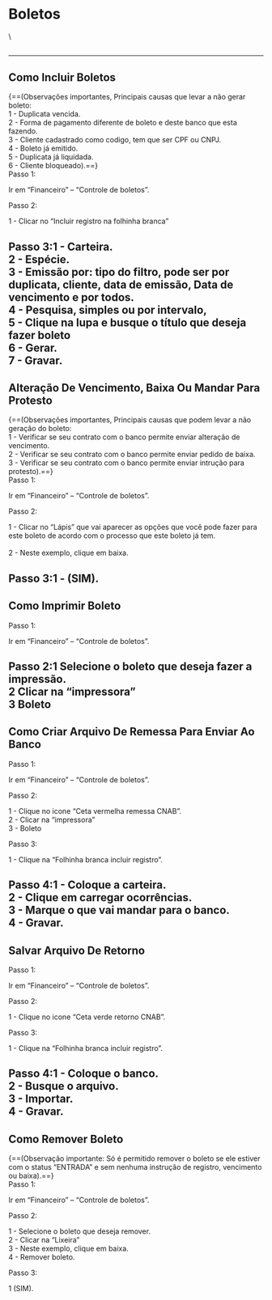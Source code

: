 # Boletos

\


##

***

## Como Incluir Boletos

{==(Observações importantes, Principais causas que levar a não gerar boleto:\
1 - Duplicata vencida.\
2 - Forma de pagamento diferente de boleto e deste banco que esta fazendo.\
3 - Cliente cadastrado como codigo, tem que ser CPF ou CNPJ.\
4 - Boleto já emitido.\
5 - Duplicata já liquidada.\
6 - Cliente bloqueado).==}\
Passo 1:

Ir em “Financeiro” – “Controle de boletos”.

Passo 2:

1 - Clicar no “Incluir registro na folhinha branca”

Passo 3:1 - Carteira.\
2 - Espécie.\
3 - Emissão por: tipo do filtro, pode ser por duplicata, cliente, data de emissão, Data de vencimento e por todos.\
4 - Pesquisa, simples ou por intervalo,\
5 - Clique na lupa e busque o título que deseja fazer boleto\
6 - Gerar.\
7 - Gravar.
-----------

## Alteração De Vencimento, Baixa Ou Mandar Para Protesto

{==(Observações importantes, Principais causas que podem levar a não geração do boleto:\
1 - Verificar se seu contrato com o banco permite enviar alteração de vencimento.\
2 - Verificar se seu contrato com o banco permite enviar pedido de baixa.\
3 - Verificar se seu contrato com o banco permite enviar intrução para protesto).==}\
Passo 1:

Ir em “Financeiro” – “Controle de boletos”.

Passo 2:

1 - Clicar no “Lápis” que vai aparecer as opções que você pode fazer para este boleto de acordo com o processo que este boleto já tem.\
\
2 - Neste exemplo, clique em baixa.

## Passo 3:1 - (SIM).

## Como Imprimir Boleto

Passo 1:

Ir em “Financeiro” – “Controle de boletos”.

Passo 2:1 Selecione o boleto que deseja fazer a impressão.\
2 Clicar na “impressora”\
3 Boleto
--------

## Como Criar Arquivo De Remessa Para Enviar Ao Banco

Passo 1:

Ir em “Financeiro” – “Controle de boletos”.

Passo 2:

1 - Clique no icone “Ceta vermelha remessa CNAB”.\
2 - Clicar na “impressora”\
3 - Boleto

Passo 3:

1 - Clique na “Folhinha branca incluir registro”.

Passo 4:1 - Coloque a carteira.\
2 - Clique em carregar ocorrências.\
3 - Marque o que vai mandar para o banco.\
4 - Gravar.
-----------

## Salvar Arquivo De Retorno

Passo 1:

Ir em “Financeiro” – “Controle de boletos”.

Passo 2:

1 - Clique no icone “Ceta verde retorno CNAB”.

Passo 3:

1 - Clique na “Folhinha branca incluir registro”.

Passo 4:1 - Coloque o banco.\
2 - Busque o arquivo.\
3 - Importar.\
4 - Gravar.
-----------

## Como Remover Boleto

{==(Observação importante: Só é permitido remover o boleto se ele estiver com o status “ENTRADA” e sem nenhuma instrução de registro, vencimento ou baixa).==}\
Passo 1:

Ir em “Financeiro” – “Controle de boletos”.

Passo 2:

1 - Selecione o boleto que deseja remover.\
2 - Clicar na “Lixeira”\
3 - Neste exemplo, clique em baixa.\
4 - Remover boleto.

Passo 3:

1 (SIM).

